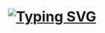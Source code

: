 <h1 align="right" src="https://wall.alphacoders.com/big.php?i=1138740">
<h1 align="center">
    <a href="https://git.io/typing-svg"><img src="https://readme-typing-svg.demolab.com?font=Fira+Code&pause=1000&color=F75C22&width=435&lines=Hello!+I+am+Sushant+Singh+Sajwan;A+Software+Engineer" alt="Typing SVG" /></a>


